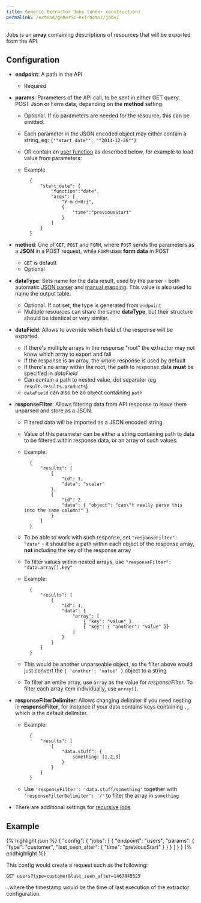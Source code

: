 ```yaml
---
title: Generic Extractor Jobs (under construction)
permalink: /extend/generic-extractor/jobs/
---
```


Jobs is an **array** containing descriptions of resources that will be exported from the API.

## Configuration

- **endpoint**: A path in the API
    - Required
- **params**: Parameters of the API call, to be sent in either GET query, POST Json or Form data, depending on the **method** setting
    - Optional. If no parameters are needed for the resource, this can be omitted.
    - Each parameter in the JSON encoded object may either contain a string, eg: `{""start_date"": ""2014-12-26""}`
    - OR contain an [user function](/extend/generic-extractor/user-functions/) as described below, for example to load value from parameters:
    - Example

            {
                "start_date": {
                    "function":"date",
                    "args": [
                        "Y-m-d+H:i",
                        {
                            "time":"previousStart"
                        }
                    ]
                }
            }

- **method**: One of `GET`, `POST` and `FORM`, where `POST` sends the parameters as a **JSON** in a POST request, while `FORM` uses **form data** in POST
    - `GET` is default
    - Optional
- **dataType**: Sets name for the data result, used by the parser - both automatic [JSON parser](https://github.com/keboola/php-jsonparser#parse-characteristics) and [manual mapping](#TODO). This value is also used to name the output table.
    - Optional. If not set, the type is generated from `endpoint`
    - Multiple resources can share the same **dataType**, but their structure should be identical or very similar.
- **dataField**: Allows to override which field of the response will be exported.
    - If there's multiple arrays in the response "root" the extractor may not know which array to export and fail
    - If the response is an array, the whole response is used by default
    - If there's no array within the root, the path to response data **must** be specified in *dataField*
    - Can contain a path to nested value, dot separater (eg `result.results.products`)
    - `dataField` can also be an object containing `path`
- **responseFilter**: Allows filtering data from API response to leave them unparsed and store as a JSON.
    - Filtered data will be imported as a JSON encoded string.
    - Value of this parameter can be either a string containing path to data to be filtered within response data, or an array of such values.
    - Example:

            {
                "results": [
                    {
                        "id": 1,
                        "data": "scalar"
                    },
                    {
                        "id": 2
                        "data": { "object": "can\"t really parse this into the same column!" }
                    }
                ]
            }

    - To be able to work with such response, set `"responseFilter": "data"` - it should be a path within each object of the response array, **not** including the key of the response array
    - To filter values within nested arrays, use `"responseFilter": "data.array[].key"`
    - Example:

            {
                "results": [
                    {
                        "id": 1,
                        "data": {
                            "array": [
                                { "key": "value" }.
                                { "key": { "another": "value" }}
                            ]
                        }
                    }
                ]
            }

    - This would be another unparseable object, so the filter above would just convert the `{ 'another': 'value' }` object to a string
    - To filter an entire array, use `array` as the value for *responseFilter*. To filter each array item individually, use `array[]`.
- **responseFilterDelimiter**: Allows changing delimiter if you need nesting in **responseFilter**, for instance if your data contains keys containing `.`, which is the default delimiter.
    - Example:

            {
                "results": [
                    {
                        "data.stuff": {
                            something: [1,2,3]
                        }
                    }
                ]
            }

    - Use `'responseFilter': 'data.stuff/something'` together with `'responseFilterDelimiter': '/'` to filter the array in `something`

- There are additional settings for [recursive jobs](/extend/generic-extractor/recursion/)

## Example

{% highlight json %}
{
    "config": {
        "jobs": [
            {
                "endpoint": "users",
                "params": {
                    "type": "customer",
                    "last_seen_after": {
                        "time": "previousStart"
                    }
                }
            }
        ]
    }
}
{% endhighlight %}

This config would create a request such as the following:

`GET users?type=customer&last_seen_after=1467845525`

..where the timestamp would be the time of last execution of the extractor configuration.
